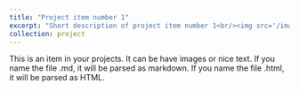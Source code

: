 ```yaml
---
title: "Project item number 1"
excerpt: "Short description of project item number 1<br/><img src='/images/500x300.png'>"
collection: project
---
```


This is an item in your projects. It can be have images or nice text. If you name the file .md, it will be parsed as markdown. If you name the file .html, it will be parsed as HTML. 
